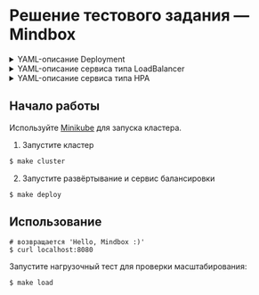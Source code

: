# Решение тестового задания — Mindbox

<details>
  <summary>YAML-описание Deployment</summary>
    
```yaml
apiVersion: apps/v1
kind: Deployment
metadata:
  name: app
spec:
  replicas: 2   # -------------------------------------------------- # 1
  minReadySeconds: 15
  strategy:
    type: RollingUpdate   # ---------------------------------------- # 2
    rollingUpdate:
      maxUnavailable: 1   # ---------------------------------------- # 3
      maxSurge: 1   # ---------------------------------------------- # 4
  selector:
    matchLabels:
      app: app
  template:   # ---------------------------------------------------- # 5
    metadata:
      labels:
        app: app
    spec:
      containers:
      - name: app
        image: znhv/app:latest
        imagePullPolicy: Always
        ports:
        - containerPort: 5000
        resources:
          limits:   # ---------------------------------------------- # 6
            cpu: "1"                                            
            memory: "128Mi"                                     
          requests:   # -------------------------------------------- # 7
            cpu: "0.1"
            memory: "128Mi"
```

1. **Replicas** — запускается с 2 экземплярами подов.
2. **RollingUpdate** — стратегия обеспечивает нулевое время простоя системы при обновлении.
3. **MaxUnavailable** — значение этого свойства указывает на то, что после завершения работы одного пода ещё один будет выполняться, что делает приложение доступным в ходе обновления.
4. **MaxSurge** — при переходе на новую версию программы, мы можем добавить в кластер ещё один под, что приведёт к тому, что у нас могут быть одновременно запущены до трёх подов.
5. **Template** — объект задаёт шаблон пода, который описываемый ресурс Deployment будет использовать для создания новых подов. 
6. **Limits** — установка лимита памяти и CPU.
7. **Requests** — установка запроса памяти и CPU.
</details>

<details>
  <summary>YAML-описание сервиса типа LoadBalancer</summary>
    
```yaml
apiVersion: v1
kind: Service
metadata:
  name: app-service-lb
spec:
  selector:
    app: app  # ---------------------------------------------------- # 1
  ports:
  - protocol: TCP # ------------------------------------------------ # 2
    port: 8080  # -------------------------------------------------- # 3
    targetPort: 5000  # -------------------------------------------- # 4
  type: LoadBalancer  # -------------------------------------------- # 5

```

1. **Selector** — объект, содержащий сведения о том, с какими подами должен работать сервис.
2. **Protocol** — протокол, используемый сервисом.
3. **Port** — порт, по которому сервис принимает запросы.
4. **TargetPort** — порт, на который перенаправляются входящие запросы.
5. **Type** — тип ресурса для балансировки нагрузки между подами.
</details>

<details>
  <summary>YAML-описание сервиса типа HPA</summary>
    
```yaml
apiVersion: autoscaling/v1
kind: HorizontalPodAutoscaler
metadata:
  name: app
spec:
  scaleTargetRef:
    apiVersion: apps/v1
    kind: Deployment
    name: app
  minReplicas: 1  # ------------------------------------------------- # 1
  maxReplicas: 10 # ------------------------------------------------- # 2
  targetCPUUtilizationPercentage: 30  # ----------------------------- # 3
```

1. **minReplicas** — минимальное количество реплик.
2. **maxReplicas** — максимальное количество реплик.
3. **targetCPUUtilizationPercentage** — средняя загрузка CPU, если нагрузка превысит 30%, то модуль будет масштабироваться.
</details>

## Начало работы

Используйте [Minikube](https://minikube.sigs.k8s.io/docs/start/) для запуска кластера.

1. Запустите кластер
```bash
$ make cluster
```

2. Запустите развёртывание и сервис балансировки
```shell
$ make deploy
```

## Использование

```shell
# возвращается 'Hello, Mindbox :)'
$ curl localhost:8080
```

Запустите нагрузочный тест для проверки масштабирования:
```sh
$ make load
```